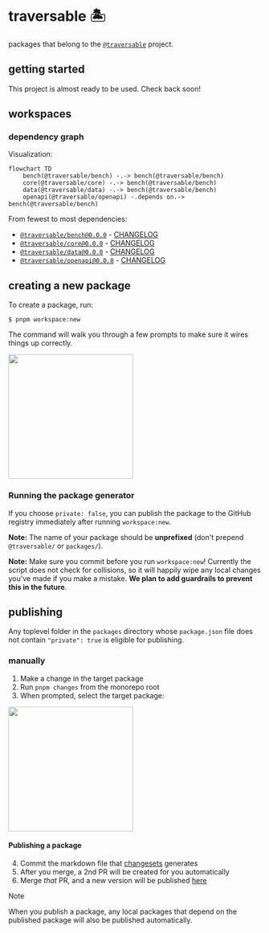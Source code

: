 # traversable 🏝️

packages that belong to the [`@traversable`](https://www.npmjs.com/org/traversable) project.


## getting started

This project is almost ready to be used. Check back soon!


## workspaces

### dependency graph

Visualization:

```mermaid
flowchart TD
    bench(@traversable/bench) -.-> bench(@traversable/bench)
    core(@traversable/core) -.-> bench(@traversable/bench)
    data(@traversable/data) -.-> bench(@traversable/bench)
    openapi(@traversable/openapi) -.depends on.-> bench(@traversable/bench)
```

From fewest to most dependencies:

<!-- codegen:start -->
- [`@traversable/bench@0.0.0`](./packages/bench) - [CHANGELOG](https://github.com/traversable/shared/blob/main/packages/bench/CHANGELOG.md)
- [`@traversable/core@0.0.0`](./packages/core) - [CHANGELOG](https://github.com/traversable/shared/blob/main/packages/core/CHANGELOG.md)
- [`@traversable/data@0.0.0`](./packages/data) - [CHANGELOG](https://github.com/traversable/shared/blob/main/packages/data/CHANGELOG.md)
- [`@traversable/openapi@0.0.0`](./packages/openapi) - [CHANGELOG](https://github.com/traversable/shared/blob/main/packages/openapi/CHANGELOG.md)
<!-- codegen:end -->


## creating a new package

To create a package, run:

```shell
$ pnpm workspace:new
```

The command will walk you through a few prompts to make sure it wires things up correctly.

<div align="left">
  <img src="./bin/assets/pnpm-workspace-new-dialog.png" height="248px" />
  <h3>Running the package generator</h3>
</div>


If you choose `private: false`, you can publish the package to the GitHub registry immediately after running `workspace:new`.

**Note:** The name of your package should be **unprefixed** (don't prepend `@traversable/` or `packages/`).

**Note:** Make sure you commit before you run `workspace:new`! Currently the script does not check for collisions, so it will happily wipe any local changes you've made if you make a mistake. **We plan to add guardrails to prevent this in the future**.


## publishing

Any toplevel folder in the `packages` directory whose `package.json` file does not contain `"private": true` is eligible for publishing.


### manually

1. Make a change in the target package
2. Run `pnpm changes` from the monorepo root
3. When prompted, select the target package:

<div align="left">
  <img src="./bin/assets/pnpm-changes-dialog.png" height="248px" />
  <h4 margin-left="64px">Publishing a package</h4>
</div>

4. Commit the markdown file that [changesets](https://github.com/changesets/changesets) generates
5. After you merge, a 2nd PR will be created for you automatically
6. Merge _that_ PR, and a new version will be published [here](https://github.com/traversable/traversable/releases)

> [!NOTE]
> When you publish a package, any local packages that depend on the published package will also be published automatically.
